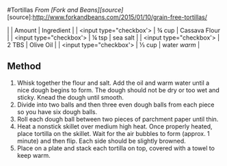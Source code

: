 #Tortillas
*From [Fork and Beans][source]*
[source]:http://www.forkandbeans.com/2015/01/10/grain-free-tortillas/

|                         | Amount | Ingredient    |
| <input type="checkbox'> | ¾ cup  | Cassava Flour |
| <input type="checkbox'> | ¼ tsp  | sea salt      |
| <input type="checkbox'> | 2 TBS  | Olive Oil     |
| <input type="checkbox'> | ⅓ cup  | water *warm*  |

## Method
1. Whisk together the flour and salt. Add the oil and warm water until a nice dough begins to form. The dough should not be dry or too wet and sticky.
Knead the dough until smooth.
2. Divide into two balls and then three even dough balls from each piece so you have six dough balls.
3. Roll each dough ball between two pieces of parchment paper until thin.
4. Heat a nonstick skillet over medium high heat. Once properly heated, place tortilla on the skillet. Wait for the air bubbles to form (approx. 1 minute) and then flip. Each side should be slightly browned.
5. Place on a plate and stack each tortilla on top, covered with a towel to keep warm.

